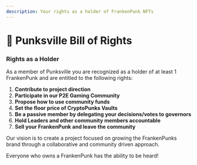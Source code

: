 ```yaml
---
description: Your rights as a holder of FrankenPunk NFTs
---
```


# 📔 Punksville Bill of Rights

### **Rights as a Holder**

As a member of Punksville you are recognized as a holder of at least 1 FrankenPunk and are entitled to the following rights:

1. **Contribute to project direction**&#x20;
2. **Participate in our P2E Gaming Community**
3. **Propose how to use community funds** &#x20;
4. **Set the floor price of CryptoPunks Vaults**
5. **Be a passive member by delegating your decisions/votes to governors**&#x20;
6. **Hold Leaders and other community members accountable**&#x20;
7. **Sell your FrankenPunk and leave the community**

Our vision is to create a project focused on growing the FrankenPunks brand through a collaborative and community driven approach.

Everyone who owns a FrankenPunk has the ability to be heard!
